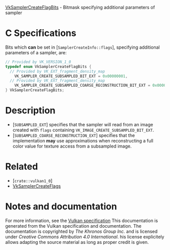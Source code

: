 [VkSamplerCreateFlagBits](https://www.khronos.org/registry/vulkan/specs/1.3-extensions/man/html/VkSamplerCreateFlagBits.html) - Bitmask specifying additional parameters of sampler

# C Specifications
Bits which  **can**  be set in [`SamplerCreateInfo::flags`], specifying
additional parameters of a sampler, are:
```c
// Provided by VK_VERSION_1_0
typedef enum VkSamplerCreateFlagBits {
  // Provided by VK_EXT_fragment_density_map
    VK_SAMPLER_CREATE_SUBSAMPLED_BIT_EXT = 0x00000001,
  // Provided by VK_EXT_fragment_density_map
    VK_SAMPLER_CREATE_SUBSAMPLED_COARSE_RECONSTRUCTION_BIT_EXT = 0x00000002,
} VkSamplerCreateFlagBits;
```

# Description
- [`SUBSAMPLED_EXT`] specifies that the sampler will read from an image created with `flags` containing `VK_IMAGE_CREATE_SUBSAMPLED_BIT_EXT`.
- [`SUBSAMPLED_COARSE_RECONSTRUCTION_EXT`] specifies that the implementation  **may**  use approximations when reconstructing a full color value for texture access from a subsampled image.

# Related
- [`crate::vulkan1_0`]
- [VkSamplerCreateFlags]()

# Notes and documentation
For more information, see the [Vulkan specification](https://www.khronos.org/registry/vulkan/specs/1.3-extensions/html/vkspec.html)
This documentation is generated from the Vulkan specification and documentation.
The documentation is copyrighted by *The Khronos Group Inc.* and is licensed under *Creative Commons Attribution 4.0 International*.
his license explicitely allows adapting the source material as long as proper credit is given.
        